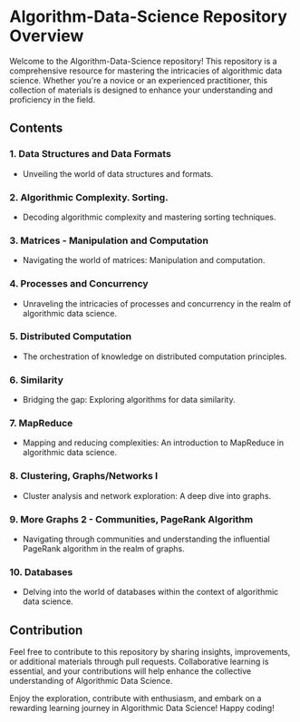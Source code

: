 # Algorithm-Data-Science Repository Overview

Welcome to the Algorithm-Data-Science repository! This repository is a comprehensive resource for mastering the intricacies of algorithmic data science. Whether you're a novice or an experienced practitioner, this collection of materials is designed to enhance your understanding and proficiency in the field.

## Contents
### 1. Data Structures and Data Formats
- Unveiling the world of data structures and formats.

### 2. Algorithmic Complexity. Sorting.
- Decoding algorithmic complexity and mastering sorting techniques.

### 3. Matrices - Manipulation and Computation
- Navigating the world of matrices: Manipulation and computation.

### 4. Processes and Concurrency
- Unraveling the intricacies of processes and concurrency in the realm of algorithmic data science.

### 5. Distributed Computation
- The orchestration of knowledge on distributed computation principles.

### 6. Similarity
- Bridging the gap: Exploring algorithms for data similarity.

### 7. MapReduce
- Mapping and reducing complexities: An introduction to MapReduce in algorithmic data science.

### 8. Clustering, Graphs/Networks I
- Cluster analysis and network exploration: A deep dive into graphs.

### 9. More Graphs 2 - Communities, PageRank Algorithm
- Navigating through communities and understanding the influential PageRank algorithm in the realm of graphs.

### 10. Databases
- Delving into the world of databases within the context of algorithmic data science.

## Contribution

Feel free to contribute to this repository by sharing insights, improvements, or additional materials through pull requests. Collaborative learning is essential, and your contributions will help enhance the collective understanding of Algorithmic Data Science.

Enjoy the exploration, contribute with enthusiasm, and embark on a rewarding learning journey in Algorithmic Data Science! Happy coding!
